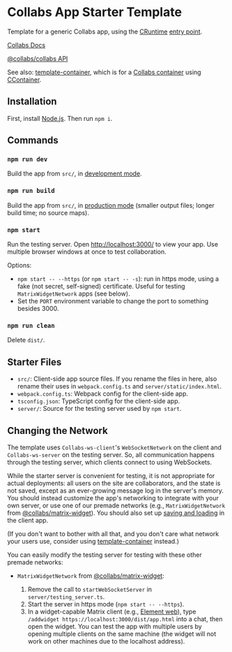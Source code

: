 # Collabs App Starter Template

Template for a generic Collabs app, using the [CRuntime](https://collabs.readthedocs.io/en/latest/api/collabs/classes/CRuntime.html) [entry point](https://collabs.readthedocs.io/en/latest/guide/entry_points.html).

[Collabs Docs](https://collabs.readthedocs.io/en/latest/)

[@collabs/collabs API](https://collabs.readthedocs.io/en/latest/api/collabs/index.html)

See also: [template-container](https://github.com/composablesys/collabs/tree/master/template-container), which is for a [Collabs container](https://collabs.readthedocs.io/en/latest/guide/containers.html) using [CContainer](https://collabs.readthedocs.io/en/latest/api/container/classes/CContainer.html).

## Installation

First, install [Node.js](https://nodejs.org/). Then run `npm i`.

## Commands

### `npm run dev`

Build the app from `src/`, in [development mode](https://webpack.js.org/guides/development/).

### `npm run build`

Build the app from `src/`, in [production mode](https://webpack.js.org/guides/production/) (smaller output files; longer build time; no source maps).

### `npm start`

Run the testing server. Open [http://localhost:3000/](http://localhost:3000/) to view your app. Use multiple browser windows at once to test collaboration.

Options:

- `npm start -- --https` (or `npm start -- -s`): run in https mode, using a fake (not secret, self-signed) certificate. Useful for testing `MatrixWidgetNetwork` apps (see below).
- Set the `PORT` environment variable to change the port to something besides 3000.

### `npm run clean`

Delete `dist/`.

## Starter Files

- `src/`: Client-side app source files. If you rename the files in here, also rename their uses in `webpack.config.ts` and `server/static/index.html`.
- `webpack.config.ts`: Webpack config for the client-side app.
- `tsconfig.json`: TypeScript config for the client-side app.
- `server/`: Source for the testing server used by `npm start`.

## Changing the Network

The template uses `Collabs-ws-client`'s `WebSocketNetwork` on the client and `Collabs-ws-server` on the testing server. So, all communication happens through the testing server, which clients connect to using WebSockets.

While the starter server is convenient for testing, it is not appropriate for actual deployments: all users on the site are collaborators, and the state is not saved, except as an ever-growing message log in the server's memory. You should instead customize the app's networking to integrate with your own server, or use one of our premade networks (e.g., `MatrixWidgetNetwork` from [@collabs/matrix-widget](https://www.npmjs.com/package/@collabs/matrix-widget)). You should also set up [saving and loading](https://github.com/composablesys/collabs/tree/master/collabs/docs/saving_and_loading.md) in the client app.

(If you don't want to bother with all that, and you don't care what network your users use, consider using [template-container](https://github.com/composablesys/collabs/tree/master/template-container) instead.)

You can easily modify the testing server for testing with these other premade networks:

- `MatrixWidgetNetwork` from [@collabs/matrix-widget](https://www.npmjs.com/package/@collabs/matrix-widget):

  1. Remove the call to `startWebSocketServer` in `server/testing_server.ts`.
  2. Start the server in https mode (`npm start -- --https`).
  3. In a widget-capable Matrix client (e.g., [Element web](https://app.element.io/)), type `/addwidget https://localhost:3000/dist/app.html` into a chat, then open the widget. You can test the app with multiple users by opening multiple clients on the same machine (the widget will not work on other machines due to the localhost address).
